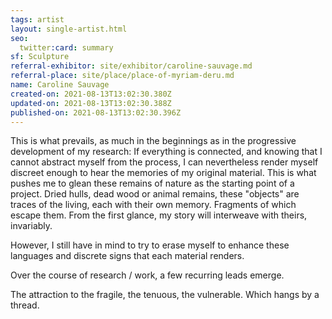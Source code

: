 ```yaml
---
tags: artist
layout: single-artist.html
seo:
  twitter:card: summary
sf: Sculpture
referral-exhibitor: site/exhibitor/caroline-sauvage.md
referral-place: site/place/place-of-myriam-deru.md
name: Caroline Sauvage
created-on: 2021-08-13T13:02:30.380Z
updated-on: 2021-08-13T13:02:30.388Z
published-on: 2021-08-13T13:02:30.396Z
---
```

<!--StartFragment-->

This is what prevails, as much in the beginnings as in the progressive development of my research: If everything is connected, and knowing that I cannot abstract myself from the process, I can nevertheless render myself discreet enough to hear the memories of my original material. This is what pushes me to glean these remains of nature as the starting point of a project. Dried hulls, dead wood or animal remains, these "objects" are traces of the living, each with their own memory. Fragments of which escape them. From the first glance, my story will interweave with theirs, invariably.

However, I still have in mind to try to erase myself to enhance these languages ​​and discrete signs that each material renders.



Over the course of research / work, a few recurring leads emerge.

The attraction to the fragile, the tenuous, the vulnerable. Which hangs by a thread.



<!--EndFragment-->